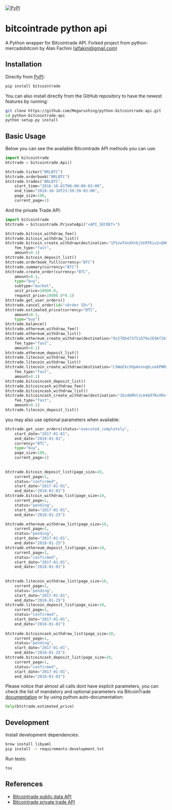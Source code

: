 [![PyPI](https://img.shields.io/pypi/v/bitcointrade.svg)](https://pypi.python.org/pypi/bitcointrade)

# bitcointrade python api

A Python wrapper for Bitcointrade API. Forked project from python-mercadobitcoin by Alan Fachini (alfakini@gmail.com)

## Installation

Directly from [PyPI](https://pypi.python.org/pypi/bitcointrade):

```bash
pip install bitcointrade
```

You can also install directly from the GitHub repository to have the newest features by running:

```bash
git clone https://github.com/Megarushing/python-bitcointrade-api.git
cd python-bitcointrade-api
python setup.py install
```

## Basic Usage

Below you can see the available Bitcointrade API methods you can use:

```python
import bitcointrade
btctrade = bitcointrade.Api()

btctrade.ticker("BRLBTC")
btctrade.orderbook("BRLBTC")
btctrade.trades("BRLBTC",
    start_time="2016-10-01T00:00:00-03:00",
    end_time="2018-10-10T23:59:59-03:00",
    page_size=100,
    current_page=1)
```

And the private Trade API:

```python
import bitcointrade
btctrade = bitcointrade.PrivateApi("<API_SECRET>")

btctrade.bitcoin_withdraw_fee()
btctrade.bitcoin_withdraw_list()
btctrade.bitcoin_create_withdraw(destination="1FSzwTdndhtbjGtRTKiu2vQHHrVAPUGSZG",
    fee_type="fast",
    amount=0.1)
btctrade.bitcoin_deposit_list()
btctrade.orderbook_full(currency="BTC")
btctrade.summary(currency="BTC")
btctrade.create_order(currency="BTC",
    amount=0.1,
    type="buy",
    subtype="market",
    unit_price=10000.0,
    request_price=10000.0*0.1)
btctrade.get_user_orders()
btctrade.cancel_order(id="<Order ID>")
btctrade.estimated_price(currency="BTC",
    amount=0.1,
    type="buy")
btctrade.balance()
btctrade.ethereum_withdraw_fee()
btctrade.ethereum_withdraw_list()
btctrade.ethereum_create_withdraw(destination="0x27Db473751D76e2E9Af2b7A9b0199ef2c6Af838D",
    fee_type="fast",
    amount=0.1)
btctrade.ethereum_deposit_list()
btctrade.litecoin_withdraw_fee()
btctrade.litecoin_withdraw_list()
btctrade.litecoin_create_withdraw(destination="LhWeEXcVHpHxonqbLooKPNMzbmMetdHJdC",
    fee_type="fast",
    amount=0.1)
btctrade.bitcoincash_deposit_list()
btctrade.bitcoincash_withdraw_fee()
btctrade.bitcoincash_withdraw_list()
btctrade.bitcoincash_create_withdraw(destination="1Dz46MhtvLH4Qd7RxXMxtMS8zZTBe5qiDj",
    fee_type="fast",
    amount=0.1)
btctrade.litecoin_deposit_list()

```
you may also use optional parameters when available:
```python
btctrade.get_user_orders(status="executed_completely",
    start_date="2017-01-01",
    end_date="2018-01-01",
    currency="BTC",
    type="buy",
    page_size=100,
    current_page=1)
    
    
btctrade.bitcoin_deposit_list(page_size=10,
    current_page=1,
    status="confirmed",
    start_date="2017-01-01",
    end_date="2018-01-01")
btctrade.bitcoin_withdraw_list(page_size=10,
    current_page=1,
    status="pending",
    start_date="2017-01-01",
    end_date="2018-01-25")

btctrade.ethereum_withdraw_list(page_size=10,
    current_page=1,
    status="pending",
    start_date="2017-01-01",
    end_date="2018-01-25")
btctrade.ethereum_deposit_list(page_size=10,
    current_page=1,
    status="confirmed",
    start_date="2017-01-01",
    end_date="2018-01-01")
    
    
btctrade.litecoin_withdraw_list(page_size=10,
    current_page=1,
    status="pending",
    start_date="2017-01-01",
    end_date="2018-01-25")
btctrade.litecoin_deposit_list(page_size=10,
    current_page=1,
    status="confirmed",
    start_date="2017-01-01",
    end_date="2018-01-01")
    
btctrade.bitcoincash_withdraw_list(page_size=10,
    current_page=1,
    status="pending",
    start_date="2017-01-01",
    end_date="2018-01-25")
btctrade.bitcoincash_deposit_list(page_size=10,
    current_page=1,
    status="confirmed",
    start_date="2017-01-01",
    end_date="2018-01-01")
```

Please notice that almost all calls dont have explicit parameters,
you can check the list of mandatory and optional parameters
via BitcoinTrade [documentation](https://apidocs.bitcointrade.com.br/#5ef0088b-40ef-4668-2ac4-59e0b94e91f7)
or by using python auto-documentation:
```python
help(btctrade.estimated_price)
```

## Development

Install development dependencies:

```bash
brew install libyaml
pip install -r requirements-development.txt
```

Run tests:

```bash
tox
```

## References

* [Bitcointrade public data API](https://apidocs.bitcointrade.com.br/#1ce5ce29-3e4d-8e97-3b43-185bb3862289)
* [Bitcointrade private trade API](https://apidocs.bitcointrade.com.br/#e1ba3dbf-6fef-238c-41da-92885c00290f)

